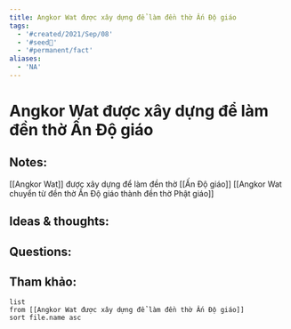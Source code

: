 ```yaml
---
title: Angkor Wat được xây dựng để làm đền thờ Ấn Độ giáo
tags:
  - '#created/2021/Sep/08'
  - '#seed🥜'
  - '#permanent/fact'
aliases:
  - 'NA'
---
```

# Angkor Wat được xây dựng để làm đền thờ Ấn Độ giáo

## Notes:
[[Angkor Wat]] được xây dựng để làm đền thờ [[Ấn Độ giáo]]
[[Angkor Wat chuyển từ đền thờ Ấn Độ giáo thành đền thờ Phật giáo]]

## Ideas & thoughts:

## Questions:


## Tham khảo:
```dataview
list
from [[Angkor Wat được xây dựng để làm đền thờ Ấn Độ giáo]]
sort file.name asc
```